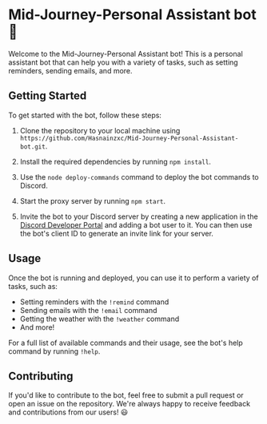 

# Mid-Journey-Personal Assistant bot 🤖

Welcome to the Mid-Journey-Personal Assistant bot! This is a personal assistant bot that can help you with a variety of tasks, such as setting reminders, sending emails, and more.

## Getting Started

To get started with the bot, follow these steps:

1. Clone the repository to your local machine using `https://github.com/Hasnainzxc/Mid-Journey-Personal-Assistant-bot.git`.

2. Install the required dependencies by running `npm install`.

3. Use the `node deploy-commands` command to deploy the bot commands to Discord.

4. Start the proxy server by running `npm start`.

5. Invite the bot to your Discord server by creating a new application in the [Discord Developer Portal](https://discord.com/developers/applications) and adding a bot user to it. You can then use the bot's client ID to generate an invite link for your server.

## Usage

Once the bot is running and deployed, you can use it to perform a variety of tasks, such as:

- Setting reminders with the `!remind` command
- Sending emails with the `!email` command
- Getting the weather with the `!weather` command
- And more!

For a full list of available commands and their usage, see the bot's help command by running `!help`.

## Contributing

If you'd like to contribute to the bot, feel free to submit a pull request or open an issue on the repository. We're always happy to receive feedback and contributions from our users! 😃
